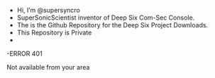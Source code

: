 -  Hi, I’m @supersyncro
-  SuperSonicScientist inventor of Deep Six Com-Sec Console.
-  The is the Github Repository for the Deep Six Project Downloads.
-  This Repository is Private
-  
-ERROR 401

Not available from your area


<!---
supersyncro/supersyncro is a ✨ special ✨ repository because its `README.md` (this file) appears on your GitHub profile.
You can click the Preview link to take a look at your changes.
--->
